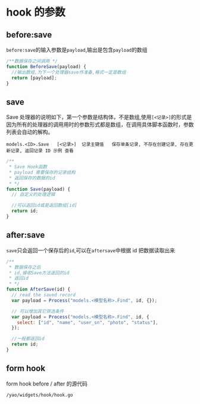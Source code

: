 # hook 的参数

## before:save

`before:save`的输入参数是`payload`,输出是包含`payload`的数组

```js
/**数据保存之间调用 */
function BeforeSave(payload) {
  //输出数组,为下一个处理器save作准备,格式一定是数组
  return [payload];
}
```

## save

Save 处理器的说明如下，第一个参数是结构体，不是数组,使用`[<记录>]`的形式是因为所有的处理器的调用用时的参数形式都是数组，在调用具体脚本函数时，参数列表会自动的解构。

`models.<ID>.Save	[<记录>]	记录主键值	保存单条记录, 不存在创建记录, 存在更新记录, 返回记录 ID 示例 查看`

```js
/**
 * Save Hook函数
 * payload 需要保存的记录结构
 * 返回保存的数据的id
 * */
function Save(payload) {
  // 自定义的处理逻辑

  //可以返回id或是返回数组[id]
  return id;
}
```

## after:save

`save`只会返回一个保存后的`id`,可以在`aftersave`中根据 id 把数据读取出来

```js
/**
 * 数据保存之后
 * id,接收Save方法返回的id
 * 返回id
 * */
function AfterSave(id) {
  // read the saved record
  var payload = Process("models.<模型名称>.Find", id, {});

  // 可以增加其它筛选条件
  var payload = Process("models.<模型名称>.Find", id, {
    select: ["id", "name", "user_sn", "photo", "status"],
  });

  //一般都返回id
  return id;
}
```

## form hook

form hook before / after 的源代码

`/yao/widgets/hook/hook.go`
